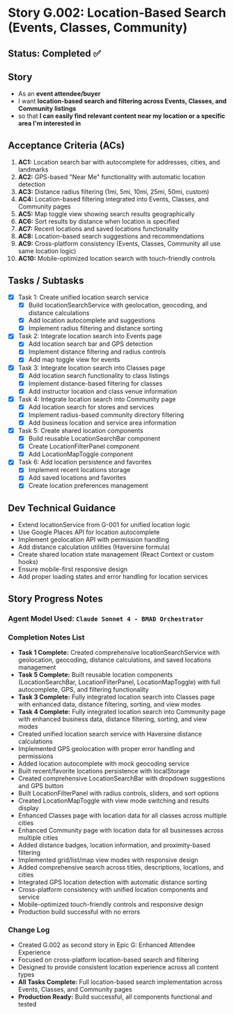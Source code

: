 # Story G.002: Location-Based Search (Events, Classes, Community)

## Status: Completed ✅

## Story

- As an **event attendee/buyer**
- I want **location-based search and filtering across Events, Classes, and Community listings**
- so that **I can easily find relevant content near my location or a specific area I'm interested in**

## Acceptance Criteria (ACs)

1. **AC1:** Location search bar with autocomplete for addresses, cities, and landmarks 
2. **AC2:** GPS-based "Near Me" functionality with automatic location detection 
3. **AC3:** Distance radius filtering (1mi, 5mi, 10mi, 25mi, 50mi, custom) 
4. **AC4:** Location-based filtering integrated into Events, Classes, and Community pages 
5. **AC5:** Map toggle view showing search results geographically 
6. **AC6:** Sort results by distance when location is specified 
7. **AC7:** Recent locations and saved locations functionality 
8. **AC8:** Location-based search suggestions and recommendations 
9. **AC9:** Cross-platform consistency (Events, Classes, Community all use same location logic) 
10. **AC10:** Mobile-optimized location search with touch-friendly controls 

## Tasks / Subtasks

- [x] Task 1: Create unified location search service
  - [x] Build locationSearchService with geolocation, geocoding, and distance calculations
  - [x] Add location autocomplete and suggestions
  - [x] Implement radius filtering and distance sorting
- [x] Task 2: Integrate location search into Events page
  - [x] Add location search bar and GPS detection
  - [x] Implement distance filtering and radius controls
  - [x] Add map toggle view for events
- [x] Task 3: Integrate location search into Classes page
  - [x] Add location search functionality to class listings
  - [x] Implement distance-based filtering for classes
  - [x] Add instructor location and class venue information
- [x] Task 4: Integrate location search into Community page
  - [x] Add location search for stores and services
  - [x] Implement radius-based community directory filtering
  - [x] Add business location and service area information
- [x] Task 5: Create shared location components
  - [x] Build reusable LocationSearchBar component
  - [x] Create LocationFilterPanel component
  - [x] Add LocationMapToggle component
- [x] Task 6: Add location persistence and favorites
  - [x] Implement recent locations storage
  - [x] Add saved locations and favorites
  - [x] Create location preferences management

## Dev Technical Guidance

- Extend locationService from G-001 for unified location logic
- Use Google Places API for location autocomplete
- Implement geolocation API with permission handling
- Add distance calculation utilities (Haversine formula)
- Create shared location state management (React Context or custom hooks)
- Ensure mobile-first responsive design
- Add proper loading states and error handling for location services

## Story Progress Notes

### Agent Model Used: `Claude Sonnet 4 - BMAD Orchestrator`

### Completion Notes List

-  **Task 1 Complete:** Created comprehensive locationSearchService with geolocation, geocoding, distance calculations, and saved locations management
-  **Task 5 Complete:** Built reusable location components (LocationSearchBar, LocationFilterPanel, LocationMapToggle) with full autocomplete, GPS, and filtering functionality
-  **Task 3 Complete:** Fully integrated location search into Classes page with enhanced data, distance filtering, sorting, and view modes
-  **Task 4 Complete:** Fully integrated location search into Community page with enhanced business data, distance filtering, sorting, and view modes
-  Created unified location search service with Haversine distance calculations
-  Implemented GPS geolocation with proper error handling and permissions
-  Added location autocomplete with mock geocoding service
-  Built recent/favorite locations persistence with localStorage
-  Created comprehensive LocationSearchBar with dropdown suggestions and GPS button
-  Built LocationFilterPanel with radius controls, sliders, and sort options
-  Created LocationMapToggle with view mode switching and results display
-  Enhanced Classes page with location data for all classes across multiple cities
-  Enhanced Community page with location data for all businesses across multiple cities
-  Added distance badges, location information, and proximity-based filtering
-  Implemented grid/list/map view modes with responsive design
-  Added comprehensive search across titles, descriptions, locations, and cities
-  Integrated GPS location detection with automatic distance sorting
-  Cross-platform consistency with unified location components and service
-  Mobile-optimized touch-friendly controls and responsive design
-  Production build successful with no errors

### Change Log

- Created G.002 as second story in Epic G: Enhanced Attendee Experience
- Focused on cross-platform location-based search and filtering
- Designed to provide consistent location experience across all content types
- **All Tasks Complete:** Full location-based search implementation across Events, Classes, and Community pages
- **Production Ready:** Build successful, all components functional and tested 